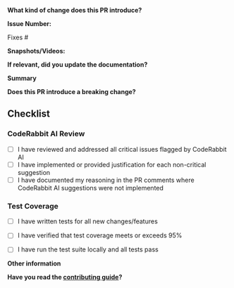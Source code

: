 <!--
This section can be deleted after reading.

We employ the following branching strategy to simplify the development process and to ensure that only stable code is pushed to the `master` branch:

- `develop`: For unstable code: New features and bug fixes.
- `develop-postgres`: A temporary branch for development on the PostgreSQL.
- `master`: Where the stable production ready code lies. Only security related bugs.

NOTE!!!

ONLY SUBMIT PRS AGAINST OUR `DEVELOP-POSTGRES` BRANCH. THE DEFAULT IS `MAIN`, SO YOU WILL HAVE TO MODIFY THIS BEFORE SUBMITTING YOUR PR FOR REVIEW. PRS MADE AGAINST `MAIN` WILL BE CLOSED.

-->

<!--
Thanks for submitting a pull request! Please provide enough information so that others can review your pull request.
-->

**What kind of change does this PR introduce?**

<!-- E.g. a bugfix, feature, refactoring, etc… -->

**Issue Number:**

Fixes #<!--Add related issue number here.-->

**Snapshots/Videos:**

<!--Add snapshots or videos wherever possible.-->

**If relevant, did you update the documentation?**

<!--Add link to Talawa-Docs.-->

**Summary**

<!-- Explain the **motivation** for making this change. What existing problem does the pull request solve? -->
<!-- Try to link to an open issue for more information. -->

**Does this PR introduce a breaking change?**

<!-- If this PR introduces a breaking change, please describe the impact and a migration path for existing applications. -->

## Checklist

### CodeRabbit AI Review
- [ ] I have reviewed and addressed all critical issues flagged by CodeRabbit AI
- [ ] I have implemented or provided justification for each non-critical suggestion
- [ ] I have documented my reasoning in the PR comments where CodeRabbit AI suggestions were not implemented

### Test Coverage
- [ ] I have written tests for all new changes/features
- [ ] I have verified that test coverage meets or exceeds 95%
- [ ] I have run the test suite locally and all tests pass


**Other information**

<!--Add extra information about this PR here-->

**Have you read the [contributing guide](https://github.com/PalisadoesFoundation/talawa-api/blob/master/CONTRIBUTING.md)?**

<!--Yes or No-->
